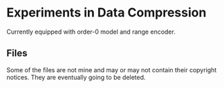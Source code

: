 Experiments in Data Compression
===============================

Currently equipped with order-0 model and range encoder.

Files
-----

Some of the files are not mine and may or may not contain their
copyright notices. They are eventually going to be deleted.
